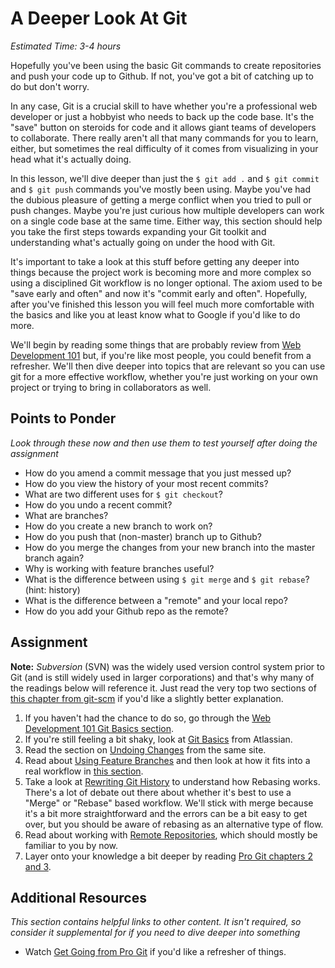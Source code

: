 # A Deeper Look At Git
*Estimated Time: 3-4 hours*

Hopefully you've been using the basic Git commands to create repositories and push your code up to Github.  If not, you've got a bit of catching up to do but don't worry.
 
In any case, Git is a crucial skill to have whether you're a professional web developer or just a hobbyist who needs to back up the code base.  It's the "save" button on steroids for code and it allows giant teams of developers to collaborate.  There really aren't all that many commands for you to learn, either, but sometimes the real difficulty of it comes from visualizing in your head what it's actually doing.

In this lesson, we'll dive deeper than just the `$ git add .` and `$ git commit` and `$ git push` commands you've mostly been using.  Maybe you've had the dubious pleasure of getting a merge conflict when you tried to pull or push changes.  Maybe you're just curious how multiple developers can work on a single code base at the same time.  Either way, this section should help you take the first steps towards expanding your Git toolkit and understanding what's actually going on under the hood with Git.

It's important to take a look at this stuff before getting any deeper into things because the project work is becoming more and more complex so using a disciplined Git workflow is no longer optional.  The axiom used to be "save early and often" and now it's "commit early and often".  Hopefully, after you've finished this lesson you will feel much more comfortable with the basics and like you at least know what to Google if you'd like to do more.

We'll begin by reading some things that are probably review from [Web Development 101](/web-development-101/git-basics) but, if you're like most people, you could benefit from a refresher. We'll then dive deeper into topics that are relevant so you can use git for a more effective workflow, whether you're just working on your own project or trying to bring in collaborators as well.


## Points to Ponder

*Look through these now and then use them to test yourself after doing the assignment*


* How do you amend a commit message that you just messed up?
* How do you view the history of your most recent commits?
* What are two different uses for `$ git checkout`?
* How do you undo a recent commit?
* What are branches?
* How do you create a new branch to work on? 
* How do you push that (non-master) branch up to Github?
* How do you merge the changes from your new branch into the master branch again?
* Why is working with feature branches useful?
* What is the difference between using `$ git merge` and `$ git rebase`? (hint: history)
* What is the difference between a "remote" and your local repo?
* How do you add your Github repo as the remote?

## Assignment

**Note:** *Subversion* (SVN) was the widely used version control system prior to Git (and is still widely used in larger corporations) and that's why many of the readings below will reference it.  Just read the very top two sections of [this chapter from git-scm](http://git-scm.com/book/en/Git-and-Other-Systems-Git-and-Subversion) if you'd like a slightly better explanation.

1. If you haven't had the chance to do so, go through the [Web Development 101 Git Basics section](/web-development-101/git_basics).
2. If you're still feeling a bit shaky, look at [Git Basics](https://www.atlassian.com/git/tutorial/git-basics) from Atlassian.
3. Read the section on [Undoing Changes](https://www.atlassian.com/git/tutorial/undoing-changes) from the same site.
2. Read about [Using Feature Branches](https://www.atlassian.com/git/tutorial/git-branches) and then look at how it fits into a real workflow in [this section](/ruby-programming/using-git-in-the-real-world).
3. Take a look at [Rewriting Git History](https://www.atlassian.com/git/tutorial/rewriting-git-history) to understand how Rebasing works.  There's a lot of debate out there about whether it's best to use a "Merge" or "Rebase" based workflow.  We'll stick with merge because it's a bit more straightforward and the errors can be a bit easy to get over, but you should be aware of rebasing as an alternative type of flow.
4. Read about working with [Remote Repositories](https://www.atlassian.com/git/tutorial/remote-repositories), which should mostly be familiar to you by now.
1. Layer onto your knowledge a bit deeper by reading [Pro Git chapters 2 and 3](http://git-scm.com/book).


## Additional Resources

*This section contains helpful links to other content. It isn't required, so consider it supplemental for if you need to dive deeper into something*


* Watch [Get Going from Pro Git](http://git-scm.com/video/get-going) if you'd like a refresher of things.
